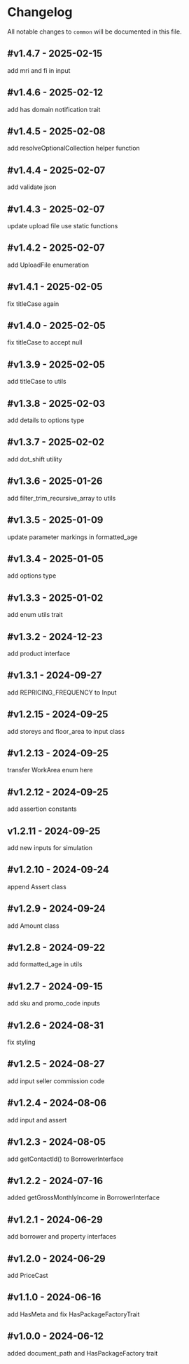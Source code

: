 # Changelog

All notable changes to `common` will be documented in this file.

## #v1.4.7 - 2025-02-15

add mri and fi in input

## #v1.4.6 - 2025-02-12

add has domain notification trait

## #v1.4.5 - 2025-02-08

add resolveOptionalCollection helper function

## #v1.4.4 - 2025-02-07

add validate json

## #v1.4.3 - 2025-02-07

update upload file use static functions

## #v1.4.2 - 2025-02-07

add UploadFile enumeration

## #v1.4.1 - 2025-02-05

fix titleCase again

## #v1.4.0 - 2025-02-05

fix titleCase to accept null

## #v1.3.9 - 2025-02-05

add titleCase to utils

## #v1.3.8 - 2025-02-03

add details to options type

## #v1.3.7 - 2025-02-02

add dot_shift utility

## #v1.3.6 - 2025-01-26

add filter_trim_recursive_array to utils

## #v1.3.5 - 2025-01-09

update parameter markings in formatted_age

## #v1.3.4 - 2025-01-05

add options type

## #v1.3.3 - 2025-01-02

add enum utils trait

## #v1.3.2 - 2024-12-23

add product interface

## #v1.3.1 - 2024-09-27

add REPRICING_FREQUENCY to Input

## #v1.2.15 - 2024-09-25

add storeys and floor_area to input class

## #v1.2.13 - 2024-09-25

transfer WorkArea enum here

## #v1.2.12 - 2024-09-25

add assertion constants

## v1.2.11 - 2024-09-25

add new inputs for simulation

## #v1.2.10 - 2024-09-24

append Assert class

## #v1.2.9 - 2024-09-24

add Amount class

## #v1.2.8 - 2024-09-22

add formatted_age in utils

## #v1.2.7 - 2024-09-15

add sku and promo_code inputs

## #v1.2.6 - 2024-08-31

fix styling

## #v1.2.5 - 2024-08-27

add input seller commission code

## #v1.2.4 - 2024-08-06

add input and assert

## #v1.2.3 - 2024-08-05

add getContactId() to BorrowerInterface

## #v1.2.2 - 2024-07-16

added getGrossMonthlyIncome in BorrowerInterface

## #v1.2.1 - 2024-06-29

add borrower and property interfaces

## #v1.2.0 - 2024-06-29

add PriceCast

## #v1.1.0 - 2024-06-16

add HasMeta and fix HasPackageFactoryTrait

## #v1.0.0 - 2024-06-12

added document_path and HasPackageFactory trait
